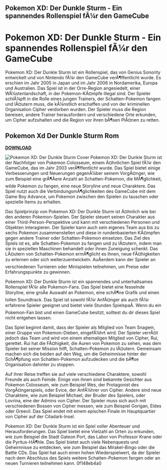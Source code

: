## Pokemon XD: Der Dunkle Sturm - Ein spannendes Rollenspiel fÃ¼r den GameCube

  
# Pokemon XD: Der Dunkle Sturm - Ein spannendes Rollenspiel fÃ¼r den GameCube
 
Pokemon XD: Der Dunkle Sturm ist ein Rollenspiel, das von Genius Sonority entwickelt und von Nintendo fÃ¼r den GameCube verÃ¶ffentlicht wurde. Es erschien im Jahr 2005 in Japan und im Jahr 2006 in Nordamerika, Europa und Australien. Das Spiel ist in der Orre-Region angesiedelt, einer WÃ¼stenlandschaft, in der Pokemon-KÃ¤mpfe illegal sind. Der Spieler schlÃ¼pft in die Rolle eines jungen Trainers, der Schatten-Pokemon fangen und lÃ¤utern muss, die kÃ¼nstlich erschaffen und von der kriminellen Organisation Cipher verdorben wurden. Der Spieler muss die Region bereisen, andere Trainer herausfordern und verschiedene Orte erkunden, um Cipher aufzuhalten und die Region vor ihren bÃ¶sen PlÃ¤nen zu retten.
 
## Pokemon Xd Der Dunkle Sturm Rom


[**DOWNLOAD**](https://www.google.com/url?q=https%3A%2F%2Furlca.com%2F2tKc7J&sa=D&sntz=1&usg=AOvVaw3Tk8tEt1pskzzBlFVtB5-R)

 ![Pokemon XD: Der Dunkle Sturm Cover](https://romsherunterladen.com/wp-content/uploads/2020/11/Pokemon-XD-Gale-Of-Darkness-1.jpg) 
Pokemon XD: Der Dunkle Sturm ist der Nachfolger von Pokemon Colosseum, einem Ã¤hnlichen Spiel fÃ¼r den GameCube, das im Jahr 2003 verÃ¶ffentlicht wurde. Das Spiel bietet einige Verbesserungen und Neuerungen gegenÃ¼ber seinem VorgÃ¤nger, wie zum Beispiel eine grÃ¶Ãere Anzahl an Schatten-Pokemon, die MÃ¶glichkeit, wilde Pokemon zu fangen, eine neue Storyline und neue Charaktere. Das Spiel nutzt auch die VerbindungsmÃ¶glichkeiten des GameCube mit dem Game Boy Advance, um Pokemon zwischen den Spielen zu tauschen oder spezielle Items zu erhalten.
 
Das Spielprinzip von Pokemon XD: Der Dunkle Sturm ist Ã¤hnlich wie bei den anderen Pokemon-Spielen. Der Spieler steuert seinen Charakter aus einer Third-Person-Perspektive und kann mit verschiedenen Personen und Objekten interagieren. Der Spieler kann auch sein eigenes Team aus bis zu sechs Pokemon zusammenstellen und diese in rundenbasierten KÃ¤mpfen gegen andere Trainer oder Schatten-Pokemon einsetzen. Das Ziel des Spiels ist es, alle Schatten-Pokemon zu fangen und zu lÃ¤utern, indem man sie in speziellen Maschinen behandelt oder ihnen Zuneigung schenkt. Das LÃ¤utern von Schatten-Pokemon ermÃ¶glicht es ihnen, neue FÃ¤higkeiten zu erlernen oder sich weiterzuentwickeln. AuÃerdem kann der Spieler an verschiedenen Turnieren oder Minispielen teilnehmen, um Preise oder Erfahrungspunkte zu gewinnen.
 
Pokemon XD: Der Dunkle Sturm ist ein spannendes und unterhaltsames Rollenspiel fÃ¼r alle Pokemon-Fans. Das Spiel bietet eine fesselnde Storyline, eine groÃe Auswahl an Pokemon, eine schÃ¶ne Grafik und einen tollen Soundtrack. Das Spiel ist sowohl fÃ¼r AnfÃ¤nger als auch fÃ¼r erfahrene Spieler geeignet und bietet viele Stunden SpielspaÃ. Wenn du ein Pokemon-Fan bist und einen GameCube besitzt, solltest du dir dieses Spiel nicht entgehen lassen.
  
Das Spiel beginnt damit, dass der Spieler als Mitglied von Team Snagem, einer Gruppe von Pokemon-Dieben, eingefÃ¼hrt wird. Der Spieler verrÃ¤t jedoch das Team und wird von einem ehemaligen Mitglied von Cipher, Rui, gerettet. Rui hat die FÃ¤higkeit, die Auren von Pokemon zu sehen, was dem Spieler bei seiner Mission hilft, Schatten-Pokemon zu lÃ¤utern. Gemeinsam machen sich die beiden auf den Weg, um die Geheimnisse hinter der SchÃ¶pfung von Schatten-Pokemon aufzudecken und die bÃ¶se Organisation dahinter zu stoppen.
 
Auf ihrer Reise treffen sie auf viele verschiedene Charaktere, sowohl Freunde als auch Feinde. Einige von ihnen sind bekannte Gesichter aus Pokemon Colosseum, wie zum Beispiel Wes, der Protagonist des VorgÃ¤ngerspiels, oder Evice, der AnfÃ¼hrer von Cipher. Andere sind neue Charaktere, wie zum Beispiel Michael, der Bruder des Spielers, oder Lovrina, eine der Admins von Cipher. Der Spieler muss sich auch mit verschiedenen Bossen von Cipher messen, wie zum Beispiel Gorigan, Eldes oder Greevil. Das Spiel endet mit einem epischen Finale im Hauptquartier von Cipher auf der Citadark-Insel.
 
Pokemon XD: Der Dunkle Sturm ist ein Spiel voller Abenteuer und Herausforderungen. Das Spiel bietet eine Vielzahl an Orten zu erkunden, wie zum Beispiel die Stadt Gateon Port, das Labor von Professor Krane oder die Pyritus-HÃ¶hle. Das Spiel bietet auch viele Nebenquests und Geheimnisse zu entdecken, wie zum Beispiel das Mirakel-Bingo oder die Battle CDs. Das Spiel hat auch einen hohen Wiederspielwert, da der Spieler nach dem Abschluss des Spiels weitere Schatten-Pokemon fangen oder an neuen Turnieren teilnehmen kann.
 0f148eb4a0
